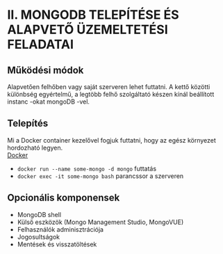# II. MONGODB TELEPÍTÉSE ÉS ALAPVETŐ ÜZEMELTETÉSI FELADATAI

## Működési módok
Alapvetően felhőben vagy saját szerveren lehet futtatni. A kettő közötti különbség egyértelmű, a legtöbb felhő szolgáltató készen kínál beállított instanc -okat mongoDB -vel.

## Telepítés
Mi a Docker container kezelővel fogjuk futtatni, hogy az egész környezet hordozható legyen.  
[Docker](https://www.docker.com/get-started)  
- `docker run --name some-mongo -d mongo` futtatás
- `docker exec -it some-mongo bash` parancssor a szerveren

## Opcionális komponensek
- MongoDB shell
- Külső eszközök (Mongo Management Studio, MongoVUE)
- Felhasználók adminisztrációja
- Jogosultságok
- Mentések és visszatöltések